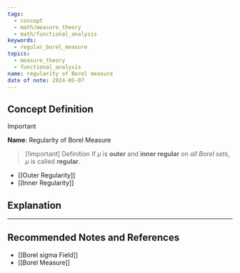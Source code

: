 ```yaml
---
tags:
  - concept
  - math/measure_theory
  - math/functional_analysis
keywords:
  - regular_borel_measure
topics:
  - measure_theory
  - functional_analysis
name: regularity of Borel measure
date of note: 2024-05-07
---
```


## Concept Definition

>[!important]
>**Name**:   Regularity of Borel Measure

>[!important] Definition
>If $\mu$ is **outer** and **inner regular** on *all Borel sets*, $\mu$ is called **regular**. 


- [[Outer Regularity]]
- [[Inner Regularity]]


## Explanation







-----------
##  Recommended Notes and References

- [[Borel sigma Field]]
- [[Borel Measure]]

